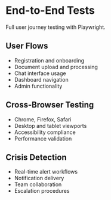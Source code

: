 # End-to-End Tests

Full user journey testing with Playwright.

## User Flows
- Registration and onboarding
- Document upload and processing
- Chat interface usage
- Dashboard navigation
- Admin functionality

## Cross-Browser Testing
- Chrome, Firefox, Safari
- Desktop and tablet viewports
- Accessibility compliance
- Performance validation

## Crisis Detection
- Real-time alert workflows
- Notification delivery
- Team collaboration
- Escalation procedures